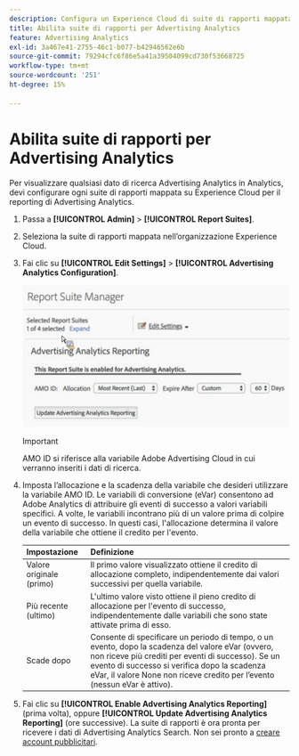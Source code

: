 ```yaml
---
description: Configura un Experience Cloud di suite di rapporti mappata da utilizzare in Advertising Analytics.
title: Abilita suite di rapporti per Advertising Analytics
feature: Advertising Analytics
exl-id: 3a467e41-2755-46c1-b077-b42946562e6b
source-git-commit: 79294cfc6f86e5a41a39504099cd730f53668725
workflow-type: tm+mt
source-wordcount: '251'
ht-degree: 15%

---
```


# Abilita suite di rapporti per Advertising Analytics

Per visualizzare qualsiasi dato di ricerca Advertising Analytics in Analytics, devi configurare ogni suite di rapporti mappata su Experience Cloud per il reporting di Advertising Analytics.

1. Passa a **[!UICONTROL Admin]** > **[!UICONTROL Report Suites]**.

1. Seleziona la suite di rapporti mappata nell’organizzazione Experience Cloud.
1. Fai clic su **[!UICONTROL Edit Settings]** > **[!UICONTROL Advertising Analytics Configuration]**.

   ![Generazione di rapporti](assets/aa_reporting.png)

   >[!IMPORTANT]
   >
   >AMO ID si riferisce alla variabile Adobe Advertising Cloud in cui verranno inseriti i dati di ricerca.

1. Imposta l’allocazione e la scadenza della variabile che desideri utilizzare la variabile AMO ID. Le variabili di conversione (eVar) consentono ad Adobe Analytics di attribuire gli eventi di successo a valori variabili specifici. A volte, le variabili incontrano più di un valore prima di colpire un evento di successo. In questi casi, l&#39;allocazione determina il valore della variabile che ottiene il credito per l&#39;evento.

   | Impostazione | Definizione |
   |--- |--- |
   | Valore originale (primo) | Il primo valore visualizzato ottiene il credito di allocazione completo, indipendentemente dai valori successivi per quella variabile. |
   | Più recente (ultimo) | L&#39;ultimo valore visto ottiene il pieno credito di allocazione per l&#39;evento di successo, indipendentemente dalle variabili che sono state attivate prima di esso. |
   | Scade dopo | Consente di specificare un periodo di tempo, o un evento, dopo la scadenza del valore eVar (ovvero, non riceve più crediti per eventi di successo).  Se un evento di successo si verifica dopo la scadenza eVar, il valore None non riceve credito per l’evento (nessun eVar è attivo). |

1. Fai clic su **[!UICONTROL Enable Advertising Analytics Reporting]** (prima volta), oppure **[!UICONTROL Update Advertising Analytics Reporting]** (ore successive). La suite di rapporti è ora pronta per ricevere i dati di Advertising Analytics Search. Non sei pronto a [creare account pubblicitari](/help/integrate/c-advertising-analytics/c-adanalytics-workflow/aa-create-ad-account.md).
